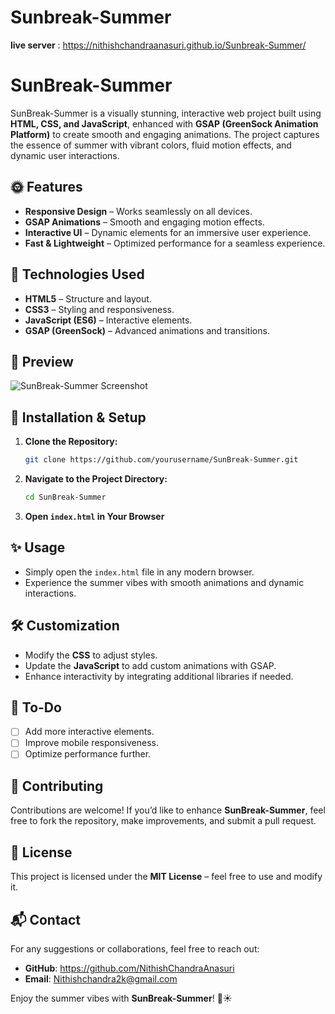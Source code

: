 # Sunbreak-Summer
**live server** : https://nithishchandraanasuri.github.io/Sunbreak-Summer/

# SunBreak-Summer

SunBreak-Summer is a visually stunning, interactive web project built using **HTML, CSS, and JavaScript**, enhanced with **GSAP (GreenSock Animation Platform)** to create smooth and engaging animations. The project captures the essence of summer with vibrant colors, fluid motion effects, and dynamic user interactions.

## 🌞 Features

- **Responsive Design** – Works seamlessly on all devices.
- **GSAP Animations** – Smooth and engaging motion effects.
- **Interactive UI** – Dynamic elements for an immersive user experience.
- **Fast & Lightweight** – Optimized performance for a seamless experience.

## 🚀 Technologies Used

- **HTML5** – Structure and layout.
- **CSS3** – Styling and responsiveness.
- **JavaScript (ES6)** – Interactive elements.
- **GSAP (GreenSock)** – Advanced animations and transitions.

## 📸 Preview

![SunBreak-Summer Screenshot](link-to-screenshot)

## 🔧 Installation & Setup

1. **Clone the Repository:**
   ```sh
   git clone https://github.com/yourusername/SunBreak-Summer.git
   ```
2. **Navigate to the Project Directory:**
   ```sh
   cd SunBreak-Summer
   ```
3. **Open `index.html` in Your Browser**

## ✨ Usage

- Simply open the `index.html` file in any modern browser.
- Experience the summer vibes with smooth animations and dynamic interactions.

## 🛠️ Customization

- Modify the **CSS** to adjust styles.
- Update the **JavaScript** to add custom animations with GSAP.
- Enhance interactivity by integrating additional libraries if needed.

## 📌 To-Do

- [ ] Add more interactive elements.
- [ ] Improve mobile responsiveness.
- [ ] Optimize performance further.

## 🤝 Contributing

Contributions are welcome! If you’d like to enhance **SunBreak-Summer**, feel free to fork the repository, make improvements, and submit a pull request.

## 📜 License

This project is licensed under the **MIT License** – feel free to use and modify it.

## 📬 Contact

For any suggestions or collaborations, feel free to reach out:
- **GitHub**: https://github.com/NithishChandraAnasuri
- **Email**: Nithishchandra2k@gmail.com

Enjoy the summer vibes with **SunBreak-Summer**! 🌴☀️

